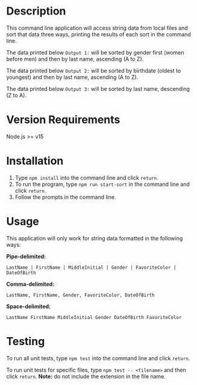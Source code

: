 # Description
This command line application will access string data from local files and sort that data three ways, printing the results of each sort in the command line.

The data printed below `Output 1:` will be sorted by gender first (women before men) and then by last name, ascending (A to Z).

The data printed below `Output 2:` will be sorted by birthdate (oldest to youngest) and then by last name, ascending (A to Z).

The data printed below `Output 3:` will be sorted by last name, descending (Z to A).

# Version Requirements
Node.js >= v15

# Installation
1) Type `npm install` into the command line and click `return`.
2) To run the program, type `npm run start-sort` in the command line and click `return`.
3) Follow the prompts in the command line.

# Usage
This application will only work for string data formatted in the following ways:

**Pipe-delimited:**

`LastName | FirstName | MiddleInitial | Gender | FavoriteColor | DateOfBirth`

**Comma-delimited:**

`LastName, FirstName, Gender, FavoriteColor, DateOfBirth`

**Space-delimited:**

`LastName FirstName MiddleInitial Gender DateOfBirth FavoriteColor`

# Testing
To run all unit tests, type `npm test` into the command line and click `return`.

To run unit tests for specific files, type `npm test -- <filename>` and then click `return`. **Note:** do not include the extension in the file name.
